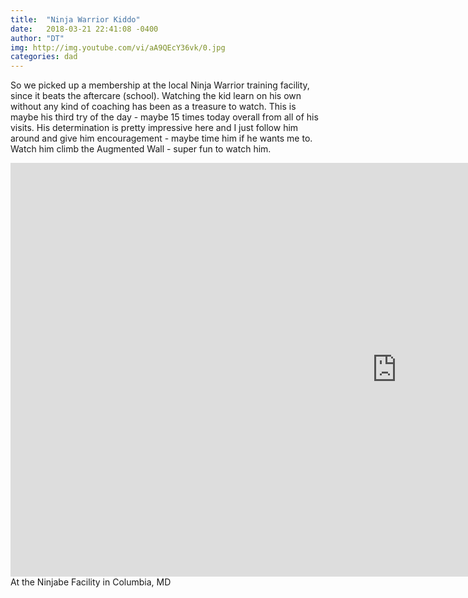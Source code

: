 ```yaml
---
title:  "Ninja Warrior Kiddo"
date:   2018-03-21 22:41:08 -0400
author: "DT"
img: http://img.youtube.com/vi/aA9QEcY36vk/0.jpg
categories: dad
---
```


So we picked up a membership at the local Ninja Warrior training facility,
since it beats the aftercare (school).  Watching the kid learn on his own
without any kind of coaching has been as a treasure to watch. This is maybe
his third try of the day - maybe 15 times today overall from all of his
visits. His determination is pretty impressive here and I just follow
him around and give him encouragement - maybe time him if he wants me to.
Watch him climb the Augmented Wall - super fun to watch him.

<iframe width="1236" height="662" src="https://www.youtube.com/embed/aA9QEcY36vk"
 frameborder="0" allow="autoplay; encrypted-media" allowfullscreen></iframe>
At the Ninjabe Facility in Columbia, MD